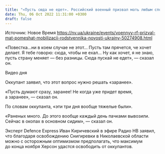 ```yaml
---
title: "«Пусть сюда не едет». Российский военный призвал мать любым способом помешать мобилизации родственника — перехват ГУР"
date: Thu, 06 Oct 2022 11:31:00 +0300
draft: false
---
```

Источник: Новое Время https://nv.ua/ukraine/events/voennyy-rf-prizval-mat-pomeshat-mobilizacii-rodstvennika-novosti-ukrainy-50274908.html


«Повестка…ни в коем случае не этот… Пусть там прячется, че хочет делает. Я тебе говорю: сюда, чтобы не ехал… Ну как хочет, я не знаю, пусть страну меняет — без разницы. Сюда пускай не едет», — сказал он.

 Видео дня   

Оккупант заявил, что этот вопрос нужно решать «заранее».

«Пусть думают сразу, заранее! Не когда уже придет время, а заранее», — сказал он.

По словам оккупанта, «эти три дня вообще тяжелые были».

«Раненых много. До этого вообще каждый день пачками вывозили. Сейчас в окопах в основном сидим», — сказал он.

Эксперт Defence Express Иван Киричевский в эфире Радио НВ заявил, что благодаря освобождению Снигиревки в Николаевской области можно с осторожным оптимизмом предполагать, что максимум до конца ноября Херсон удастся освободить от оккупантов.
